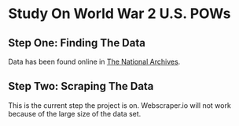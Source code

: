 # Study On World War 2 U.S. POWs


## Step One: Finding The Data
Data has been found online in [The National Archives](https://aad.archives.gov/aad/fielded-search.jsp?dt=466&cat=GP24&tf=F&bc=,sl).


## Step Two: Scraping The Data
This is the current step the project is on. Webscraper.io will not work because of the large size of the data set.
